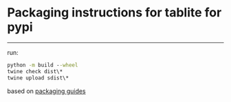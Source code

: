 # Packaging instructions for tablite for pypi

------------------------------------------
run:

```cmd
python -m build --wheel
twine check dist\*
twine upload sdist\*
```

based on [packaging guides](https://packaging.python.org/en/latest/guides/distributing-packages-using-setuptools/)